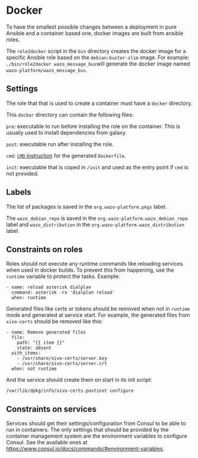 # Docker

To have the smallest possible changes between a deployment in pure
Ansible and a container based one, docker images are built from
ansible roles.

The `role2docker` script in the `bin` directory creates the docker
image for a specific Ansible role based on the `debian:buster-slim`
image. For example: `./bin/role2docker wazo_message_bus`will generate
the docker image named `wazo-platform/wazo_message_bus`.

## Settings

The role that that is used to create a container must have a `docker`
directory.

This `docker` directory can contain the following files:

`pre`: executable to run before installing the role on the
container. This is usually used to install dependencies from galaxy.

`post`: executable run after installing the role.

`cmd`: [`CMD` instruction](https://docs.docker.com/engine/reference/builder/#cmd)
for the generated `Dockerfile`.

`init`: executable that is coped in `/init` and used as the entry
point if `cmd` is not provided.

## Labels

The list of packages is saved in the `org.wazo-platform.pkgs` label.

The `wazo_debian_repo` is saved in the
`org.wazo-platform.wazo_debian_repo` label and `wazo_distribution` in
the `org.wazo-platform.wazo_distribution` label.

## Constraints on roles

Roles should not execute any runtime commands like reloading services
when used in docker builds. To prevent this from happening, use the
`runtime` variable to protect the tasks. Example:

```
- name: reload asterisk dialplan
  command: asterisk -rx 'dialplan reload'
  when: runtime
```

Generated files like certs or tokens should be removed when not in
`runtime` mode and generated at service start. For example, the
generated files from `xivo-certs` should be removed like this:

```
- name: Remove generated files
  file:
    path: "{{ item }}"
    state: absent
  with_items:
    - /usr/share/xivo-certs/server.key
    - /usr/share/xivo-certs/server.crt
  when: not runtime
```

And the service should create them on start in its init script:

```
/var/lib/dpkg/info/xivo-certs.postinst configure
```

## Constraints on services

Services should get their settings/configuration from Consul to be
able to run in containers. The only settings that should be provided
by the container management system are the environment variables to
configure Consul. See the available ones at
https://www.consul.io/docs/commands/#environment-variables.
